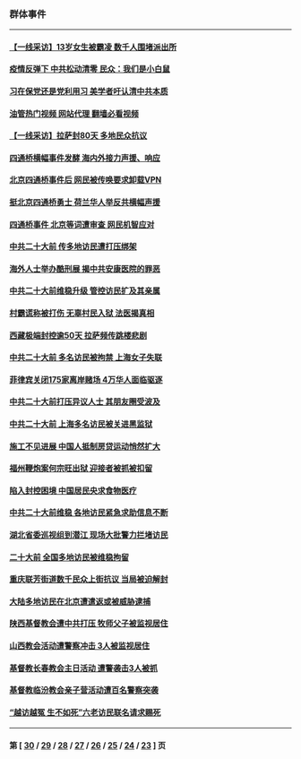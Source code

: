 ### 群体事件
---
#### [【一线采访】13岁女生被霸凌 数千人围堵派出所](../../pages/ncid279/n13870140.md?11230045) 
#### [疫情反弹下 中共松动清零 民众：我们是小白鼠](../../pages/ncid279/n13869278.md?11230045) 
#### [习在保党还是党利用习 美学者吁认清中共本质](../../pages/ncid279/n13857367.md?11230045) 
#### [油管热门视频 网站代理 翻墙必看视频](http://138.2.39.72:81/youtube.html?epic-marker?11230045)
#### [【一线采访】拉萨封80天 多地民众抗议](../../pages/ncid279/n13853861.md?11230045) 
#### [四通桥横幅事件发酵 海内外接力声援、响应](../../pages/ncid279/n13849373.md?11230045) 
#### [北京四通桥事件后 网民被传唤要求卸载VPN](../../pages/ncid279/n13847833.md?11230045) 
#### [挺北京四通桥勇士 荷兰华人举反共横幅声援](../../pages/ncid279/n13846812.md?11230045) 
#### [四通桥事件 北京等词遭审查 网民机智应对](../../pages/ncid279/n13845578.md?11230045) 
#### [中共二十大前 传多地访民遭打压绑架](../../pages/ncid279/n13843740.md?11230045) 
#### [海外人士举办酷刑展 揭中共安康医院的罪恶](../../pages/ncid279/n13842499.md?11230045) 
#### [中共二十大前维稳升级 管控访民扩及其亲属](../../pages/ncid279/n13842240.md?11230045) 
#### [村霸谎称被打伤 无辜村民入狱 法医揭真相](../../pages/ncid279/n13838149.md?11230045) 
#### [西藏极端封控逾50天 拉萨频传跳楼悲剧](../../pages/ncid279/n13836551.md?11230045) 
#### [中共二十大前 多名访民被拘禁 上海女子失联](../../pages/ncid279/n13834363.md?11230045) 
#### [菲律宾关闭175家离岸赌场 4万华人面临驱逐](../../pages/ncid279/n13833169.md?11230045) 
#### [中共二十大前打压异议人士 其朋友圈受波及](../../pages/ncid279/n13833136.md?11230045) 
#### [中共二十大前 上海多名访民被关进黑监狱](../../pages/ncid279/n13829500.md?11230045) 
#### [施工不见进展 中国人抵制房贷运动悄然扩大](../../pages/ncid279/n13828435.md?11230045) 
#### [福州鞭炮案何宗旺出狱 迎接者被抓被扣留](../../pages/ncid279/n13824304.md?11230045) 
#### [陷入封控困境 中国居民央求食物医疗](../../pages/ncid279/n13823589.md?11230045) 
#### [中共二十大前维稳 各地访民紧急求助信息不断](../../pages/ncid279/n13822888.md?11230045) 
#### [湖北省委巡视组到潜江 现场大批警力拦堵访民](../../pages/ncid279/n13820243.md?11230045) 
#### [二十大前 全国多地访民被维稳拘留](../../pages/ncid279/n13819431.md?11230045) 
#### [重庆联芳街道数千民众上街抗议 当局被迫解封](../../pages/ncid279/n13812220.md?11230045) 
#### [大陆多地访民在北京遭遣返或被威胁逮捕](../../pages/ncid279/n13812104.md?11230045) 
#### [陕西基督教会遭中共打压 牧师父子被监视居住](../../pages/ncid279/n13811611.md?11230045) 
#### [山西教会活动遭警察冲击 3人被监视居住](../../pages/ncid279/n13808966.md?11230045) 
#### [基督教长春教会主日活动 遭警袭击3人被抓](../../pages/ncid279/n13806935.md?11230045) 
#### [基督教临汾教会亲子营活动遭百名警察突袭](../../pages/ncid279/n13806527.md?11230045) 
#### [“越访越冤 生不如死”六老访民联名请求赐死](../../pages/ncid279/n13805907.md?11230045) 

---
#### 第 [ [30](./30.md?11230045) / [29](./29.md?11230045) / [28](./28.md?11230045) / [27](./27.md?11230045) / [26](./26.md?11230045) / [25](./25.md?11230045) / [24](./24.md?11230045) / [23](./23.md?11230045) ] 页
